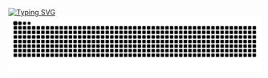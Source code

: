 [![Typing SVG](https://readme-typing-svg.herokuapp.com/?color=10B981&size=35&center=true&vCenter=true&width=1000&lines=hey,+I'm+Rafael+Severo+;Software+engineering+student)](https://git.io/typing-svg)
<img src="https://raw.githubusercontent.com/rafaeumesmo/Rafaeumesmo/output/snake.svg" alt="Snake animation" />

        
